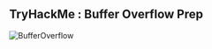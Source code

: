 ## TryHackMe : Buffer Overflow Prep
![BufferOverflow](https://github.com/0xnu11byte/BufferOverflow/blob/master/oscp/2021-03-14-15-46-39.png)
